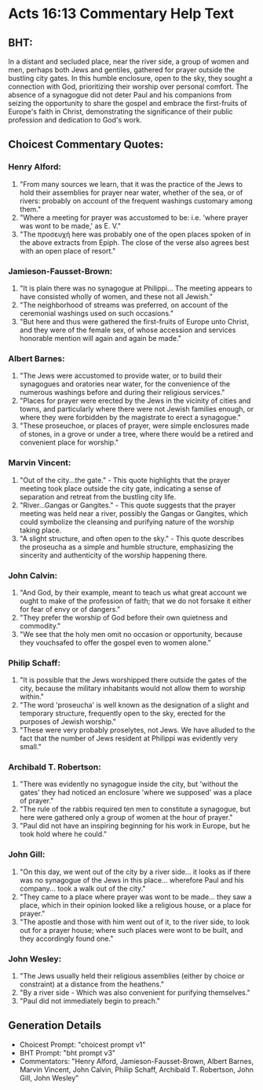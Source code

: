 # Acts 16:13 Commentary Help Text

## BHT:
In a distant and secluded place, near the river side, a group of women and men, perhaps both Jews and gentiles, gathered for prayer outside the bustling city gates. In this humble enclosure, open to the sky, they sought a connection with God, prioritizing their worship over personal comfort. The absence of a synagogue did not deter Paul and his companions from seizing the opportunity to share the gospel and embrace the first-fruits of Europe's faith in Christ, demonstrating the significance of their public profession and dedication to God's work.

## Choicest Commentary Quotes:
### Henry Alford:
1. "From many sources we learn, that it was the practice of the Jews to hold their assemblies for prayer near water, whether of the sea, or of rivers: probably on account of the frequent washings customary among them." 
2. "Where a meeting for prayer was accustomed to be: i.e. 'where prayer was wont to be made,' as E. V."
3. "The προσευχή here was probably one of the open places spoken of in the above extracts from Epiph. The close of the verse also agrees best with an open place of resort."

### Jamieson-Fausset-Brown:
1. "It is plain there was no synagogue at Philippi... The meeting appears to have consisted wholly of women, and these not all Jewish." 
2. "The neighborhood of streams was preferred, on account of the ceremonial washings used on such occasions." 
3. "But here and thus were gathered the first-fruits of Europe unto Christ, and they were of the female sex, of whose accession and services honorable mention will again and again be made."

### Albert Barnes:
1. "The Jews were accustomed to provide water, or to build their synagogues and oratories near water, for the convenience of the numerous washings before and during their religious services."
2. "Places for prayer were erected by the Jews in the vicinity of cities and towns, and particularly where there were not Jewish families enough, or where they were forbidden by the magistrate to erect a synagogue."
3. "These proseuchoe, or places of prayer, were simple enclosures made of stones, in a grove or under a tree, where there would be a retired and convenient place for worship."

### Marvin Vincent:
1. "Out of the city...the gate." - This quote highlights that the prayer meeting took place outside the city gate, indicating a sense of separation and retreat from the bustling city life.
2. "River...Gangas or Gangites." - This quote suggests that the prayer meeting was held near a river, possibly the Gangas or Gangites, which could symbolize the cleansing and purifying nature of the worship taking place.
3. "A slight structure, and often open to the sky." - This quote describes the proseucha as a simple and humble structure, emphasizing the sincerity and authenticity of the worship happening there.

### John Calvin:
1. "And God, by their example, meant to teach us what great account we ought to make of the profession of faith; that we do not forsake it either for fear of envy or of dangers."
2. "They prefer the worship of God before their own quietness and commodity."
3. "We see that the holy men omit no occasion or opportunity, because they vouchsafed to offer the gospel even to women alone."

### Philip Schaff:
1. "It is possible that the Jews worshipped there outside the gates of the city, because the military inhabitants would not allow them to worship within."
2. "The word 'proseucha' is well known as the designation of a slight and temporary structure, frequently open to the sky, erected for the purposes of Jewish worship."
3. "These were very probably proselytes, not Jews. We have alluded to the fact that the number of Jews resident at Philippi was evidently very small."

### Archibald T. Robertson:
1. "There was evidently no synagogue inside the city, but 'without the gates' they had noticed an enclosure 'where we supposed' was a place of prayer." 
2. "The rule of the rabbis required ten men to constitute a synagogue, but here were gathered only a group of women at the hour of prayer." 
3. "Paul did not have an inspiring beginning for his work in Europe, but he took hold where he could."

### John Gill:
1. "On this day, we went out of the city by a river side... it looks as if there was no synagogue of the Jews in this place... wherefore Paul and his company... took a walk out of the city." 
2. "They came to a place where prayer was wont to be made... they saw a place, which in their opinion looked like a religious house, or a place for prayer."
3. "The apostle and those with him went out of it, to the river side, to look out for a prayer house; where such places were wont to be built, and they accordingly found one."

### John Wesley:
1. "The Jews usually held their religious assemblies (either by choice or constraint) at a distance from the heathens."
2. "By a river side - Which was also convenient for purifying themselves."
3. "Paul did not immediately begin to preach."


## Generation Details
- Choicest Prompt: "choicest prompt v1"
- BHT Prompt: "bht prompt v3"
- Commentators: "Henry Alford, Jamieson-Fausset-Brown, Albert Barnes, Marvin Vincent, John Calvin, Philip Schaff, Archibald T. Robertson, John Gill, John Wesley"
